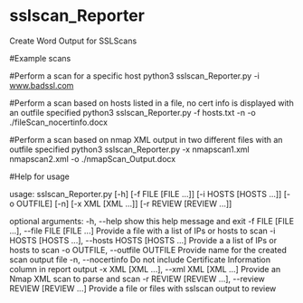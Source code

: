 # sslscan_Reporter
Create Word Output for SSLScans

#Example scans 


#Perform a scan for a specific host
python3 sslscan_Reporter.py -i www.badssl.com 

#Perform a scan based on hosts listed in a file, no cert info is displayed with an outfile specified
python3 sslscan_Reporter.py -f hosts.txt -n -o ./fileScan_nocertinfo.docx

#Perform a scan based on nmap XML output in two different files with an outfile specified
python3 sslscan_Reporter.py -x nmapscan1.xml nmapscan2.xml -o ./nmapScan_Output.docx


#Help for usage

usage: sslscan_Reporter.py [-h] [-f FILE [FILE ...]] [-i HOSTS [HOSTS ...]]
                           [-o OUTFILE] [-n] [-x XML [XML ...]]
                           [-r REVIEW [REVIEW ...]]

optional arguments:
  -h, --help            show this help message and exit
  -f FILE [FILE ...], --file FILE [FILE ...]
                        Provide a file with a list of IPs or hosts to scan
  -i HOSTS [HOSTS ...], --hosts HOSTS [HOSTS ...]
                        Provide a a list of IPs or hosts to scan
  -o OUTFILE, --outfile OUTFILE
                        Provide name for the created scan output file
  -n, --nocertinfo      Do not include Certificate Information column in
                        report output
  -x XML [XML ...], --xml XML [XML ...]
                        Provide an Nmap XML scan to parse and scan
  -r REVIEW [REVIEW ...], --review REVIEW [REVIEW ...]
                        Provide a file or files with sslscan output to review
